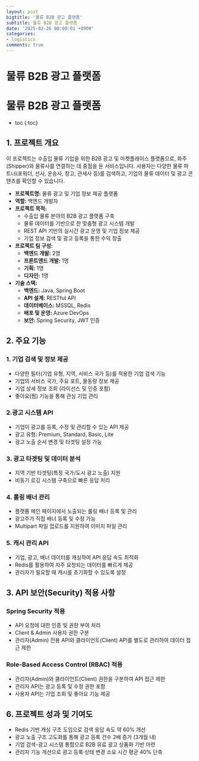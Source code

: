 ```yaml
---
layout: post
bigtitle: '물류 B2B 광고 플랫폼'
subtitle: 물류 B2B 광고 플랫폼
date: '2025-02-26 00:00:01 +0900'
categories:
- logistics
comments: true
---
```


# 물류 B2B 광고 플랫폼

# 물류 B2B 광고 플랫폼
* toc
{:toc}

## 1. 프로젝트 개요
이 프로젝트는 수출입 물류 기업을 위한 B2B 광고 및 마켓플레이스 플랫폼으로, 화주(Shipper)와 물류사를 연결하는 데 중점을 둔 서비스입니다.
사용자는 다양한 물류 파트너(포워더, 선사, 운송사, 창고, 관세사 등)를 검색하고, 기업의 물류 데이터 및 광고 콘텐츠를 확인할 수 있습니다.
+ **프로젝트명:** 물류 광고 및 기업 정보 제공 플랫폼
+ **역할:** 백엔드 개발자
+ **프로젝트 목적:**
  + 수출입 물류 분야의 B2B 광고 플랫폼 구축
  + 물류 데이터를 기반으로 한 맞춤형 광고 시스템 개발
  + REST API 기반의 실시간 광고 운영 및 기업 정보 제공
  + 기업 정보 검색 및 광고 등록을 통한 수익 창출
+ **프로젝트 팀 구성:**
  + **백엔드 개발:** 2명
  + **프론트엔드 개발:** 1명
  + **기획:** 1명
  + **디자인:** 1명
+ **기술 스택:**
  + **백엔드:** Java, Spring Boot
  + **API 설계:** RESTful API
  + **데이터베이스:** MSSQL, Redis
  + **배포 및 운영:** Azure DevOps
  + **보안:** Spring Security, JWT 인증

## 2. 주요 기능

### 1. 기업 검색 및 정보 제공
+ 다양한 필터(기업 유형, 지역, 서비스 국가 등)를 적용한 기업 검색 기능
+ 기업의 서비스 국가, 주요 포트, 물동량 정보 제공
+ 기업 상세 정보 조회 (라이선스 및 인증 포함)
+ 좋아요(찜) 기능을 통해 관심 기업 관리

### 2.광고 시스템 API
+ 기업이 광고를 등록, 수정 및 관리할 수 있는 API 제공
+ 광고 유형: Premium, Standard, Basic, Lite
+ 광고 노출 순서 변경 및 타겟팅 설정 가능

### 3. 광고 타겟팅 및 데이터 분석
+ 지역 기반 타겟팅(특정 국가/도시 광고 노출) 지원
+ 비동기 로깅 시스템 구축으로 빠른 응답 처리

### 4. 롤링 배너 관리
+ 플랫폼 메인 페이지에서 노출되는 롤링 배너 등록 및 관리
+ 광고주가 직접 배너 등록 및 수정 가능
+ Multipart 파일 업로드를 지원하여 이미지 파일 관리

### 5. 캐시 관리 API
+ 기업, 광고, 배너 데이터를 캐싱하여 API 응답 속도 최적화
+ Redis를 활용하여 자주 요청되는 데이터를 빠르게 제공
+ 관리자가 필요할 때 캐시를 초기화할 수 있도록 설정

## 3. API 보안(Security) 적용 사항

### Spring Security 적용
- API 요청에 대한 인증 및 권한 부여 처리
- Client & Admin 사용자 권한 구분
- 관리자(Admin) 전용 API와 클라이언트(Client) API를 별도로 관리하여 데이터 접근 제한  

### Role-Based Access Control (RBAC) 적용
- 관리자(Admin)와 클라이언트(Client) 권한을 구분하여 API 접근 제한
- 관리자 API는 광고 등록 및 수정 권한 포함
- 사용자 API는 기업 조회 및 좋아요 기능 제공

## 6. 프로젝트 성과 및 기여도
+ Redis 기반 캐싱 구조 도입으로 검색 응답 속도 약 60% 개선
+ 광고 노출 구조 고도화를 통해 광고 등록 건수 2배 증가 (3개월 내)
+ 기업 검색-광고 시스템 통합으로 B2B 유료 광고 상품화 기반 마련
+ 관리자 기능 개선으로 광고 등록·상태 변경 소요 시간 평균 40% 단축

